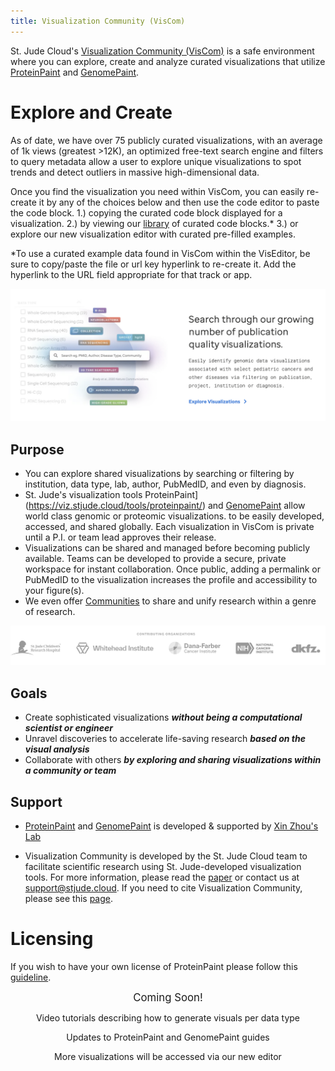 ```yaml
---
title: Visualization Community (VisCom)
---
```


St. Jude Cloud's [Visualization Community (VisCom)](https://viz.stjude.cloud/) is a safe environment where you can explore, create and analyze curated visualizations that utilize [ProteinPaint](https://proteinpaint.stjude.org/) and [GenomePaint](https://genomepaint.stjude.cloud/). 


# Explore and Create
As of date, we have over 75 publicly curated visualizations, with an average of 1k views (greatest >12K), an optimized free-text search engine and filters to query metadata allow a user to explore unique visualizations to spot trends and detect outliers in massive high-dimensional data. 

Once you find the visualization you need within VisCom, you can easily re-create it by any of the choices below and then use the code editor to paste the code block. 
1.) copying the curated code block displayed for a visualization.
2.) by viewing our [library](https://university.stjude.cloud/docs/visualization-community/basics) of curated code blocks.*
3.) or explore our new visualization editor with curated pre-filled examples.

*To use a curated example data found in VisCom within the VisEditor, be sure to copy/paste the file or url key hyperlink to re-create it. Add the hyperlink to the URL field appropriate for that track or app.

![](./Explore.png)

## Purpose
* You can explore shared visualizations by searching or filtering by institution, data type, lab, author, PubMedID, and even by diagnosis. 
* St. Jude's visualization tools ProteinPaint](https://viz.stjude.cloud/tools/proteinpaint/) and [GenomePaint](https://viz.stjude.cloud/tools/genomepaint/) allow world class genomic or proteomic visualizations.
to be easily developed, accessed, and shared globally. Each visualization in VisCom is private until a P.I. or 
team lead approves their release.
* Visualizations can be shared and managed before becoming publicly available. Teams can be developed to provide a secure, private workspace for instant collaboration. Once public, adding a permalink or PubMedID to the visualization increases the profile and accessibility to your figure(s). 
* We even offer [Communities](https://viz.stjude.cloud/communities) to share and unify research within a genre of research. 

![](./contributors.png)

## Goals
* Create sophisticated visualizations ***without being a computational scientist or engineer***
* Unravel discoveries to accelerate life-saving research ***based on the visual analysis***
* Collaborate with others ***by exploring and sharing visualizations within a community or team***

## Support
* [ProteinPaint](https://viz.stjude.cloud/tools/proteinpaint/) and [GenomePaint](https://viz.stjude.cloud/tools/genomepaint/) is developed & supported by [Xin Zhou's Lab](https://www.stjude.org/directory/z/xin-zhou.html)

* Visualization Community is developed by the St. Jude Cloud team to facilitate scientific research using St. Jude-developed visualization tools. For more information, please read the [paper](https://cancerdiscovery.aacrjournals.org/content/11/5/1082) or contact us at [support@stjude.cloud](support@stjude.cloud). If you need to cite Visualization Community, please see this [page](https://university.stjude.cloud/docs/citing-stjude-cloud/).

# Licensing 
If you wish to have your own license of ProteinPaint please follow this [guideline](https://www.stjude.org/research/why-st-jude/shared-resources/technology-licensing/technologies/proteinpaint-web-application-for-visualizing-genomic-data-sj-15-0021.html). 

<p align="center">
    <a style="font-size: larger" >Coming Soon!</a> 
<p align="center">
</a> Video tutorials describing how to generate visuals per data type</p>
<p align="center">
</a> Updates to ProteinPaint and GenomePaint guides</p>
<p align="center">
</a> More visualizations will be accessed via our new editor</a></p>

